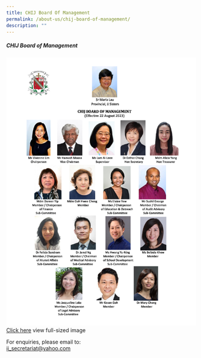 ```yaml
---
title: CHIJ Board Of Management
permalink: /about-us/chij-board-of-management/
description: ""
---
```

##### **CHIJ Board of Management**
![](/images/02%20About%20Us/ij%20board%202023%20new.jpeg)
[Click here](//files/PDF%20for%20subpages/ij%20bom%20members%20photo%20chart%2020230822%20(final).pdf) view full-sized image

For enquiries, please email to:<br>[ij\_secretariat@yahoo.com](mailto:ij_secretariat@yahoo.com)